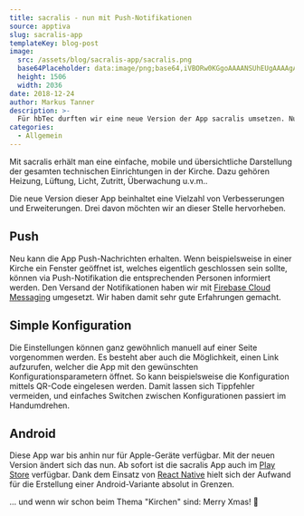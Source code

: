 ```yaml
---
title: sacralis - nun mit Push-Notifikationen
source: apptiva
slug: sacralis-app
templateKey: blog-post
image:
  src: /assets/blog/sacralis-app/sacralis.png
  base64Placeholder: data:image/png;base64,iVBORw0KGgoAAAANSUhEUgAAAAgAAAAGCAIAAABxZ0isAAAACXBIWXMAAAsTAAALEwEAmpwYAAAAoUlEQVR4nAGWAGn/AIaEhCQAAC4fHycpKSgoKCopKR4eHqCgoABbVVVqKi6bfX2Ch4iGhYWMi4tWVVZrbGwAZWZml6Ki2t3d0M/PysrK1tfXn5+fdHR0AGpqasvJyf////n6+vb29v///8fHx3R0dABaWlpDQ0NycnNqamxpaWpxcnNDQ0RqamoAoKCgLS0uPz8/PT0+Pz8/QEBBODg4tbW1gSpEkbViPToAAAAASUVORK5CYII=
  height: 1506
  width: 2036
date: 2018-12-24
author: Markus Tanner
description: >-
  Für hbTec durften wir eine neue Version der App sacralis umsetzen. Nun unterstützt die App auch Push-Notifikationen.
categories:
  - Allgemein
---
```


Mit sacralis erhält man eine einfache, mobile und übersichtliche Darstellung der gesamten technischen Einrichtungen in der Kirche. Dazu gehören Heizung, Lüftung, Licht, Zutritt, Überwachung u.v.m..

Die neue Version dieser App beinhaltet eine Vielzahl von Verbesserungen und Erweiterungen. Drei davon möchten wir an dieser Stelle hervorheben.

## Push

Neu kann die App Push-Nachrichten erhalten. Wenn beispielsweise in einer Kirche ein Fenster geöffnet ist, welches eigentlich geschlossen sein sollte, können via Push-Notifikation die entsprechenden Personen informiert werden. Den Versand der Notifikationen haben wir mit [Firebase Cloud Messaging](https://firebase.google.com/docs/cloud-messaging/) umgesetzt. Wir haben damit sehr gute Erfahrungen gemacht.

## Simple Konfiguration

Die Einstellungen können ganz gewöhnlich manuell auf einer Seite vorgenommen werden. Es besteht aber auch die Möglichkeit, einen Link aufzurufen, welcher die App mit den gewünschten Konfigurationsparametern öffnet. So kann beispielsweise die Konfiguration mittels QR-Code eingelesen werden. Damit lassen sich Tippfehler vermeiden, und einfaches Switchen zwischen Konfigurationen passiert im Handumdrehen.

## Android

Diese App war bis anhin nur für Apple-Geräte verfügbar. Mit der neuen Version ändert sich das nun. Ab sofort ist die sacralis App auch im [Play Store](https://play.google.com/store/apps/details?id=ch.sacralis) verfügbar.
Dank dem Einsatz von [React Native](https://facebook.github.io/react-native/) hielt sich der Aufwand für die Erstellung einer Android-Variante absolut in Grenzen.

... und wenn wir schon beim Thema "Kirchen" sind: Merry Xmas! 🎄
